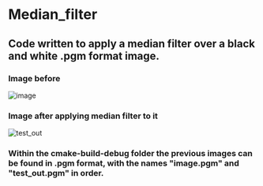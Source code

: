 # Median_filter
## Code written to apply a median filter over a black and white .pgm format image.

### Image before
![image](https://github.com/CesarLeoni/Median_filter/assets/109579770/acc0890a-9f31-4d47-aeed-1058f2b6a81f)

### Image after applying median filter to it
![test_out](https://github.com/CesarLeoni/Median_filter/assets/109579770/7c97294e-03a7-436b-a7ed-5758477cc874)

### Within the cmake-build-debug folder the previous images can be found in .pgm format, with the names "image.pgm" and "test_out.pgm" in order. 
